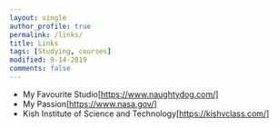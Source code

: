 ```yaml
---
layout: single
author_profile: true
permalink: /links/
title: Links
tags: [Studying, courses]
modified: 9-14-2019
comments: false
---
```



* My Favourite Studio[https://www.naughtydog.com/]
* My Passion[https://www.nasa.gov/]
* Kish Institute of Science and Technology[https://kishvclass.com/]
